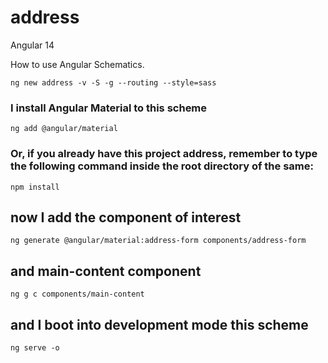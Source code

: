 # address

Angular 14

How to use Angular Schematics.

```shell
ng new address -v -S -g --routing --style=sass
```

### I install Angular Material to this scheme

```shell
ng add @angular/material
```

### Or, if you already have this project address, remember to type the following command inside the root directory of the same:

```shell
npm install
```

## now I add the component of interest

```shell
ng generate @angular/material:address-form components/address-form
```

## and main-content component

```
ng g c components/main-content
```

## and I boot into development mode this scheme

```shell
ng serve -o
```
